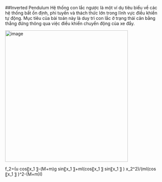 ##Inverted Pendulum
Hệ thống con lắc ngược là một ví dụ tiêu biểu về các hệ thống bất ổn định, phi tuyến và thách thức lớn trong lĩnh vực điều khiển tự động. Mục tiêu của bài toán này là duy trì con lắc ở trạng thái cân bằng thẳng đứng thông qua việc điều khiển chuyển động của xe đẩy.

<img width="397" height="424" alt="image" src="https://github.com/user-attachments/assets/329ed39c-dd5a-416d-a3da-cf0a46449419" />

f_2=(u cos⁡〖x_1 〗-(M+m)g sin⁡〖x_1 〗+ml(cos⁡〖x_1 〗  sin⁡〖x_1 〗 ) x_2^2)/(ml(cos⁡〖x_1 〗 )^2-(M+m)l)

